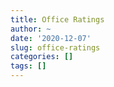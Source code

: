```yaml
---
title: Office Ratings
author: ~
date: '2020-12-07'
slug: office-ratings
categories: []
tags: []
---
```

